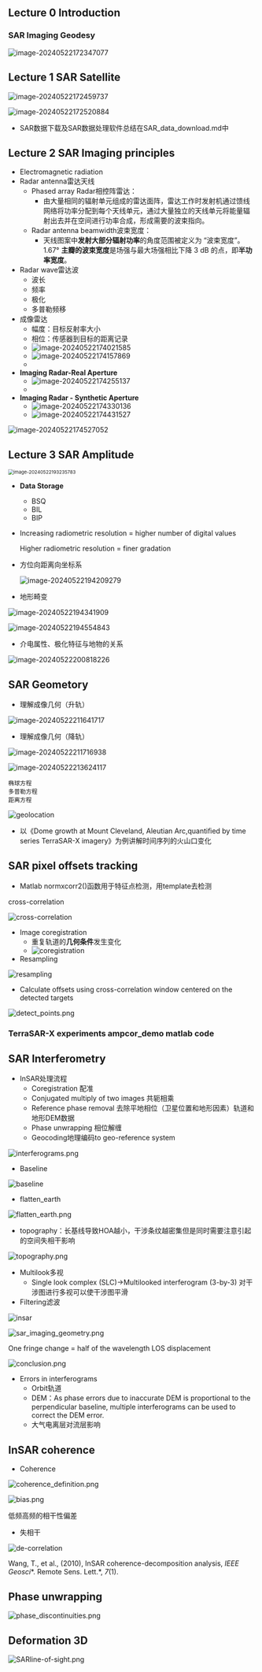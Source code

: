 ## Lecture 0 Introduction

### SAR Imaging Geodesy 

![image-20240522172347077](./pic/image-20240522172347077.png)





## Lecture 1 SAR Satellite

![image-20240522172459737](./pic/image-20240522172459737.png)



![image-20240522172520884](./pic/image-20240522172520884.png)

- SAR数据下载及SAR数据处理软件总结在SAR_data_download.md中

## Lecture 2 SAR Imaging principles

- Electromagnetic radiation
- Radar antenna雷达天线
  - Phased array Radar相控阵雷达：
    - 由大量相同的辐射单元组成的雷达面阵，雷达工作时发射机通过馈线网络将功率分配到每个天线单元，通过大量独立的天线单元将能量辐射出去并在空间进行功率合成，形成需要的波束指向。
  - Radar antenna beamwidth波束宽度：
    - 天线图案中**发射大部分辐射功率**的角度范围被定义为 “波束宽度”。1.67°
      **主瓣的波束宽度**是场强与最大场强相比下降 3 dB 的点，即**半功率宽度**。
- Radar wave雷达波
  - 波长
  - 频率
  - 极化
  - 多普勒频移
- 成像雷达
  - 幅度：目标反射率大小
  - 相位：传感器到目标的距离记录
  - ![image-20240522174021585](./pic/image-20240522174021585.png)
  - ![image-20240522174157869](./pic/image-20240522174157869.png)
  - 
- **Imaging Radar-Real Aperture**
  - ![image-20240522174255137](./pic/image-20240522174255137.png)
  - 
- **Imaging Radar - Synthetic Aperture**
  - ![image-20240522174330136](./pic/image-20240522174330136.png)
  - ![image-20240522174431527](./pic/image-20240522174431527.png)

![image-20240522174527052](./pic/image-20240522174527052.png)



## Lecture 3 SAR Amplitude

<img src="./pic/image-20240522193235783.png" alt="image-20240522193235783" style="zoom:67%;" />

- **Data Storage**

  - BSQ
  - BIL
  - BIP

- Increasing radiometric resolution = higher number of digital values

  Higher radiometric resolution = finer gradation

- 方位向距离向坐标系

  ![image-20240522194209279](./pic/image-20240522194209279.png)

  

  

- 地形畸变

![image-20240522194341909](./pic/image-20240522194341909.png)



![image-20240522194554843](./pic/image-20240522194554843.png)



- 介电属性、极化特征与地物的关系

![image-20240522200818226](./pic/image-20240522200818226.png)

## SAR Geometory

- 理解成像几何（升轨）

![image-20240522211641717](./pic/image-20240522211641717.png)

- 理解成像几何（降轨）

![image-20240522211716938](./pic/image-20240522211716938.png)

![image-20240522213624117](./pic/image-20240522213624117.png)



```
椭球方程
多普勒方程
距离方程
```

![geolocation](./pic/geolocation.png)



- 以《Dome growth at Mount Cleveland, Aleutian Arc,quantiﬁed by time series TerraSAR-X imagery》为例讲解时间序列的火山口变化



## SAR pixel offsets tracking

- Matlab normxcorr2()函数用于特征点检测，用template去检测

cross-correlation

![cross-correlation](./pic/cross-correlation.png)

- Image coregistration
  - 重复轨道的**几何条件**发生变化
  - ![coregistration](./pic/coregistration.png)
- Resampling

![resampling](./pic/resampling.png)

- Calculate offsets using cross-correlation window centered on the detected targets

![detect_points.png](./pic/detect_points.png)

### TerraSAR-X experiments ampcor_demo matlab code

## SAR Interferometry

- InSAR处理流程
  - Coregistration 配准
  - Conjugated multiply of two images 共轭相乘
  - Reference phase removal 去除平地相位（卫星位置和地形因素）轨道和地形DEM数据
  - Phase unwrapping 相位解缠
  - Geocoding地理编码to geo-reference system

![interferograms.png](./pic/interferograms.png)

- Baseline

![baseline](./pic/baseline.png)

- flatten_earth

![flatten_earth.png](./pic/flatten_earth.png)

- topography：长基线导致HOA越小，干涉条纹越密集但是同时需要注意引起的空间失相干影响

![topography.png](./pic/topography.png)

- Multilook多视
  - Single look complex (SLC)->Multilooked interferogram (3-by-3) 对干涉图进行多视可以使干涉图平滑
- Filtering滤波

![insar](./pic/insar.png)

![sar_imaging_geometry.png](./pic/sar_imaging_geometry.png)

One fringe change = half of the wavelength LOS displacement

![conclusion.png](./pic/conclusion.png)

- Errors in interferograms
  - Orbit轨道
  - DEM：As phase errors due to inaccurate DEM is proportional to the perpendicular baseline, multiple interferograms can be used to correct the DEM error.
  - 大气电离层对流层影响



## InSAR coherence

- Coherence

![coherence_definition.png](./pic/coherence_definition.png)

![bias.png](./pic/bias.png)

低频高频的相干性偏差

- 失相干

![de-correlation](./pic/de-correlation.png)

Wang, T., et al., (2010), InSAR coherence-decomposition analysis, *IEEE* *Geosci**. Remote Sens. Lett.*, *7*(1).



## Phase unwrapping

![phase_discontinuities.png](./pic/phase_discontinuities.png)

## Deformation 3D

![SARline-of-sight.png](./pic/SAR_line-of-sight.png)





